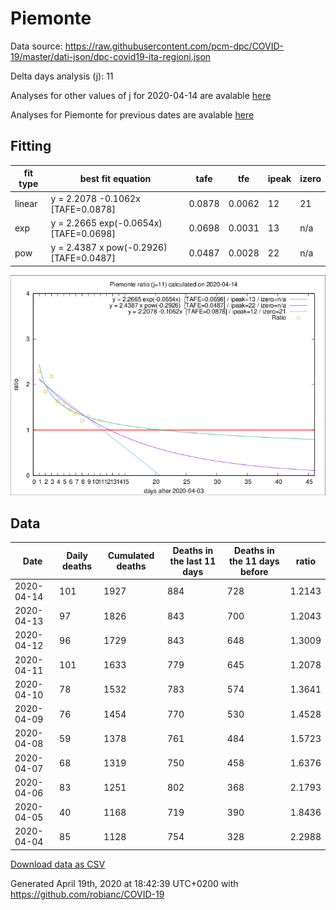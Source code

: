 # Piemonte

Data source: https://raw.githubusercontent.com/pcm-dpc/COVID-19/master/dati-json/dpc-covid19-ita-regioni.json

Delta days analysis (j): 11

Analyses for other values of j for 2020-04-14 are avalable [here](../2020-04-14/README.md)

Analyses for Piemonte for previous dates are avalable [here](../README.md)

## Fitting 
|fit type|best fit equation|tafe|tfe|ipeak|izero|
|-------|-----|--------|------|---|---|
|linear|y = 2.2078 -0.1062x  [TAFE=0.0878]|0.0878|0.0062|12|21|
|exp|y = 2.2665 exp(-0.0654x)  [TAFE=0.0698]|0.0698|0.0031|13|n/a|
|pow|y = 2.4387 x pow(-0.2926)  [TAFE=0.0487]|0.0487|0.0028|22|n/a|

![Plot](COVID-19_piemonte_j11_2020-04-14.png)

## Data
|Date|Daily deaths|Cumulated deaths|Deaths in the last 11 days|Deaths in the 11 days before|ratio|
|----|----------|-----------|-------|--------------------|-----|
|2020-04-14|101|1927|884|728|1.2143|
|2020-04-13|97|1826|843|700|1.2043|
|2020-04-12|96|1729|843|648|1.3009|
|2020-04-11|101|1633|779|645|1.2078|
|2020-04-10|78|1532|783|574|1.3641|
|2020-04-09|76|1454|770|530|1.4528|
|2020-04-08|59|1378|761|484|1.5723|
|2020-04-07|68|1319|750|458|1.6376|
|2020-04-06|83|1251|802|368|2.1793|
|2020-04-05|40|1168|719|390|1.8436|
|2020-04-04|85|1128|754|328|2.2988|

[Download data as CSV](COVID-19_piemonte_j11_2020-04-14.csv)

Generated April 19th, 2020 at 18:42:39 UTC+0200 with https://github.com/robianc/COVID-19
